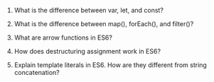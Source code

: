 1) What is the difference between var, let, and const?


2) What is the difference between map(), forEach(), and filter()?




3) What are arrow functions in ES6?



4) How does destructuring assignment work in ES6?



5) Explain template literals in ES6. How are they different from string concatenation?